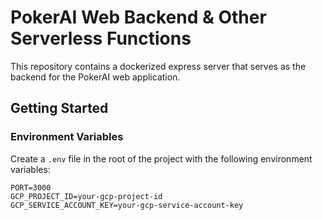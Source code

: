 # PokerAI Web Backend & Other Serverless Functions

This repository contains a dockerized express server that serves as the backend for the PokerAI web application.


## Getting Started

### Environment Variables

Create a `.env` file in the root of the project with the following environment variables:

```
PORT=3000
GCP_PROJECT_ID=your-gcp-project-id
GCP_SERVICE_ACCOUNT_KEY=your-gcp-service-account-key
```